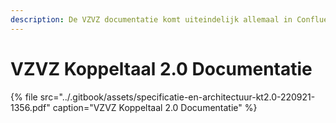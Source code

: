 ```yaml
---
description: De VZVZ documentatie komt uiteindelijk allemaal in Confluence beschikbaar
---
```


# VZVZ Koppeltaal 2.0 Documentatie

{% file src="../.gitbook/assets/specificatie-en-architectuur-kt2.0-220921-1356.pdf" caption="VZVZ Koppeltaal 2.0 Documentatie" %}

